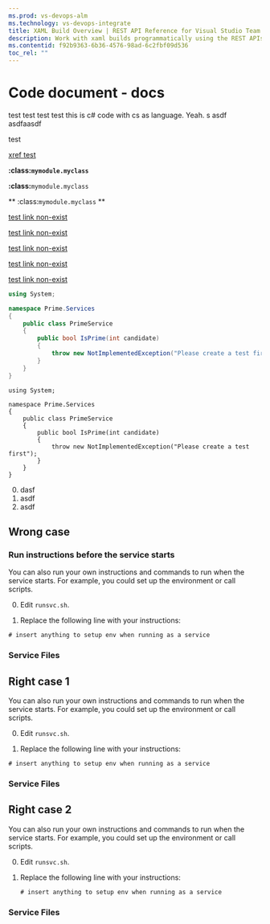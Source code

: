 ```yaml
---
ms.prod: vs-devops-alm
ms.technology: vs-devops-integrate
title: XAML Build Overview | REST API Reference for Visual Studio Team Services and Team Foundation Server
description: Work with xaml builds programmatically using the REST APIs for Visual Studio Team Services and Team Foundation Server.
ms.contentid: f92b9363-6b36-4576-98ad-6c2fbf09d536
toc_rel: ""
---
```


# Code document - docs
test test test test
this is c# code with cs as language. Yeah. s asdf
asdfaasdf

test

[xref test](<xref:abc123>)

**:class:`mymodule.myclass`**

**:class:**`mymodule.myclass`

** :class:`mymodule.myclass` **

[test link non-exist](fake_link.md)

[test link non-exist](fake_link.txt)

[test link non-exist](fake_link.html)

[test link non-exist](fake_link.cs)

[test link non-exist](fake_link.abc)

```cs
using System;

namespace Prime.Services
{
    public class PrimeService
    {
        public bool IsPrime(int candidate) 
        {
            throw new NotImplementedException("Please create a test first");
        } 
    }
}
```

```X++
using System;

namespace Prime.Services
{
    public class PrimeService
    {
        public bool IsPrime(int candidate) 
        {
            throw new NotImplementedException("Please create a test first");
        } 
    }
}
```

0. dasf
1. asdf
2. asdf


## Wrong case
### Run instructions before the service starts

You can also run your own instructions and commands to run when the service starts.  For example, you could set up the environment or call scripts.

0. Edit `runsvc.sh`.

0. Replace the following line with your instructions:

 ```
# insert anything to setup env when running as a service
 ```

<h3 id="service_files">Service Files</h3>

## Right case 1

You can also run your own instructions and commands to run when the service starts.  For example, you could set up the environment or call scripts.

0. Edit `runsvc.sh`.

0. Replace the following line with your instructions:

 ```
# insert anything to setup env when running as a service
 ```

<h3 id="service_files">Service Files</h3>

## Right case 2


You can also run your own instructions and commands to run when the service starts.  For example, you could set up the environment or call scripts.

0. Edit `runsvc.sh`.

0. Replace the following line with your instructions:

   ```
   # insert anything to setup env when running as a service
   ```

<h3 id="service_files">Service Files</h3>
